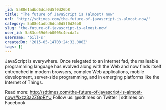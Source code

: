 ```yaml
---
_id: 5a88e1adbd6dca0d5f0d26b8
title: "The future of JavaScript is (almost) now"
url: 'http://sdtimes.com/the-future-of-javascript-is-almost-now/'
category: 5a88e1adbd6dca0d5f0d26b8
slug: 'the-future-of-javascript-is-almost-now'
user_id: 5a83ce59d6eb0005c4ecda2c
username: 'bill-s'
createdOn: '2015-05-14T03:24:32.000Z'
tags: []
---
```


JavaScript is everywhere. Once relegated to an Internet fad, the malleable programming language has evolved along with the Web and now finds itself entrenched in modern browsers, complex Web applications, mobile development, server-side programming, and in emerging platforms like the Internet of Things.

Read more: http://sdtimes.com/the-future-of-javascript-is-almost-now/#ixzz3a2ZGpRYU 
Follow us: @sdtimes on Twitter | sdtimes on Facebook
